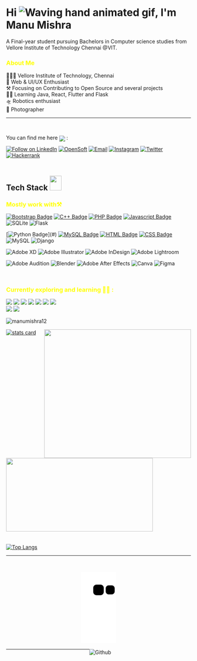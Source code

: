 <!-- README FILE GITHUB -->
 
<!-- My Template Image  -->
<!-- ![MastHead](https://github.com/manumishra12/manumishra12/blob/main/Intro.jpg) -->

<h1 >Hi <img src="https://raw.githubusercontent.com/nixin72/nixin72/master/wave.gif"  alt="Waving hand animated gif" height="45" width="45" />, I'm Manu Mishra
</h1>

 
 
<!--About Me -->
A Final-year student pursuing Bachelors in Computer science studies from Vellore Institute of Technology Chennai @VIT.



<h3 style="color:yellow;" > About Me </h3>  
 <div>
👨🏻‍🎓 Vellore Institute of Technology, Chennai
<br>🤖 Web & UI/UX Enthusiast
<br>⚒️ Focusing on Contributing to Open Source and several projects
<br>👨‍💻 Learning Java, React, Flutter and Flask
<br>🛸 Robotics enthusiast
<br>📸 Photographer
</div>

<hr>
<br>

You can find me here <img src="https://github.com/hariketsheth/hariketsheth/blob/main/img/handshake.gif" height="25px" style="margin-bottom: -5px;"> :
<p align="left">
<a href="https://www.linkedin.com/in/manu-mishra-688487211/"> <img title="Follow on LinkedIn" src="https://img.shields.io/badge/LinkedIn-0077B5?style=for-the-badge&logo=linkedin&logoColor=white"/></a>
<a href="https://hashnode.com/@ManuMishra12"> <img title="OpenSoft" src="https://img.shields.io/badge/Hashnode-2962FF?style=for-the-badge&logo=hashnode&logoColor=white"/></a>
<a href="mailto:connectmanumishra@gmail.com"> <img title="Email" src="https://img.shields.io/badge/Gmail-D14836?style=for-the-badge&logo=gmail&logoColor=white"/></a>
<a href="https://www.instagram.com/_mishramanu_/"> <img title="Instagram" src="https://img.shields.io/badge/Instagram-%23E4405F.svg?style=for-the-badge&logo=Instagram&logoColor=white"/></a>
<a href="https://twitter.com/ManuMis69128338"> <img title="Twitter" src="https://img.shields.io/badge/Twitter-%231DA1F2.svg?style=for-the-badge&logo=Twitter&logoColor=white"/></a>
<a href="https://www.hackerrank.com/Manu_Mishra"> <img title="Hackerrank" src="https://img.shields.io/badge/-Hackerrank-2EC866?style=for-the-badge&logo=HackerRank&logoColor=white"/></a>

 <br>
 <br>

<!--My Skills and Current Learning Badges  -->
<h2> Tech Stack <img src = "https://media2.giphy.com/media/QssGEmpkyEOhBCb7e1/giphy.gif?cid=ecf05e47a0n3gi1bfqntqmob8g9aid1oyj2wr3ds3mg700bl&rid=giphy.gif" width = 32px; height=40px> </h2> 

<h3 style="color:yellow;margin-bottom: 15px;" >Mostly work with⚒️</h3> 
<div>

[![Bootstrap Badge](https://img.shields.io/badge/Bootstrap-563D7C?style=for-the-badge&logo=bootstrap&logoColor=white)](#)  [![C++ Badge](https://img.shields.io/badge/C%2B%2B-00599C?style=for-the-badge&logo=c%2B%2B&logoColor=white)](#)  [![PHP Badge](https://img.shields.io/badge/PHP-6d4dff?style=for-the-badge&logo=php&logoColor=white)](#)  [![Javascript Badge](https://img.shields.io/badge/Javascript-facf43?style=for-the-badge&logo=javascript&logoColor=white)](#) ![SQLite](https://img.shields.io/badge/sqlite-%2307405e.svg?style=for-the-badge&logo=sqlite&logoColor=white)  ![Flask](https://img.shields.io/badge/flask-%23000.svg?style=for-the-badge&logo=flask&logoColor=white)
 
[![Python Badge](https://img.shields.io/badge/PYTHON-yellow?style=for-the-badge&logo=python&logoColor=white")](#) [![MySQL Badge](https://img.shields.io/badge/MySQL-ff7926?style=for-the-badge&logo=mysql&logoColor=white)](#) [![HTML Badge](https://img.shields.io/badge/HTML5-E34F26?style=for-the-badge&logo=html5&logoColor=white)](#)  [![CSS Badge](https://img.shields.io/badge/CSS-239120?&style=for-the-badge&logo=css3&logoColor=white)](#) ![MySQL](https://img.shields.io/badge/mysql-%2300f.svg?style=for-the-badge&logo=mysql&logoColor=white)  ![Django](https://img.shields.io/badge/django-%23092E20.svg?style=for-the-badge&logo=django&logoColor=white)   
  
 

<!--  Badges -->
<p align="center"> 
 
![Adobe XD](https://img.shields.io/badge/Adobe%20XD-470137?style=for-the-badge&logo=Adobe%20XD&logoColor=#FF61F6) ![Adobe Illustrator](https://img.shields.io/badge/adobe%20illustrator-%23FF9A00.svg?style=for-the-badge&logo=adobe%20illustrator&logoColor=white)  ![Adobe InDesign](https://img.shields.io/badge/Adobe%20InDesign-49021F?style=for-the-badge&logo=adobeindesign&logoColor=white) ![Adobe Lightroom](https://img.shields.io/badge/Adobe%20Lightroom-31A8FF.svg?style=for-the-badge&logo=Adobe%20Lightroom&logoColor=white) 
 
![Adobe Audition](https://img.shields.io/badge/Adobe%20Audition-9999FF.svg?style=for-the-badge&logo=Adobe%20Audition&logoColor=white) ![Blender](https://img.shields.io/badge/blender-%23F5792A.svg?style=for-the-badge&logo=blender&logoColor=white)  ![Adobe After Effects](https://img.shields.io/badge/Adobe%20After%20Effects-9999FF.svg?style=for-the-badge&logo=Adobe%20After%20Effects&logoColor=white) ![Canva](https://img.shields.io/badge/Canva-%2300C4CC.svg?style=for-the-badge&logo=Canva&logoColor=white) ![Figma](https://img.shields.io/badge/figma-%23F24E1E.svg?style=for-the-badge&logo=figma&logoColor=white) 
 
</p> 
<br>
 
</div>


<h3 style="color:yellow;margin-bottom: 15px;"  >Currently exploring and learning 👨‍💻 :</h3>  

<p>
<img src="https://img.shields.io/badge/Flutter-2dbfe3?style=for-the-badge&logo=flutter&logoColor=white">
<img src="https://img.shields.io/badge/React-2d73e3?style=for-the-badge&logo=react&logoColor=white">
<img src="https://img.shields.io/badge/Firebase-FFCB2B?style=for-the-badge&logo=firebase&logoColor=white">
<img src="https://img.shields.io/badge/Java-b0331a?style=for-the-badge&logo=java&logoColor=white">
<img src="https://img.shields.io/badge/Node%20Js-398726?style=for-the-badge&logo=node-dot-js&logoColor=white">
<img src="https://img.shields.io/badge/Sketch-FFB387?style=for-the-badge&logo=sketch&logoColor=black">
<img src="https://img.shields.io/badge/FastAPI-005571?style=for-the-badge&logo=fastapi">
<br>
<img src="https://img.shields.io/badge/Keras-%23D00000.svg?style=for-the-badge&logo=Keras&logoColor=white">
<img src="https://img.shields.io/badge/TensorFlow-%23FF6F00.svg?style=for-the-badge&logo=TensorFlow&logoColor=white">

</p>

 
 
<p align="left"> <img src="https://komarev.com/ghpvc/?username=manumishra12&label=Profile%20views&color=0e75b6&style=flat" alt="manumishra12" /></p>

<p>
  <img align="right" height="350" width="400" src="https://cdn.dribbble.com/users/416610/screenshots/4801105/media/be031f8d02ca8cc404d44be54ee2c493.gif" /> </a>

  <a align= "center" href="https://github.com/manumishra12">
  <img alt= "stats card" height="200px" width="400" src="https://github-readme-streak-stats.herokuapp.com/?user=manumishra12&theme=radical">
  <br>

  <img height="200px" width="400" src="https://github-readme-stats.vercel.app/api?username=manumishra12&count_private=true&theme=radical&show_icons=true" />
  <br>
  <br>


  [![Top Langs](https://github-readme-stats.vercel.app/api/top-langs/?username=manumishra12&layout=compact&theme=radical&show_icons=true)](https://github.com/manumishra12/github-readme-stats)

</p>

<hr>
<br>


<!-- [![Manu's github activity graph](https://activity-graph.herokuapp.com/graph?username=manumishra12&theme=github)](https://github.com/manumishra12/github-readme-activity-graph) 
<hr>

-->



<!-- SNAKE GRID -->
<p align="center">
  <img src="https://github.com/manumishra12/manumishra12/blob/output/github-contribution-grid-snake.svg" alt="snake"></center>
</p>



<!-- Github  Cat Climbing -->
<img width="55%" align="right" alt="Github" src="https://raw.githubusercontent.com/onimur/.github/master/.resources/git-header.svg" />








<!-- //////////////////////////////////////////////////////////////////////////////////////////////////////// -->




<!-- EXTRA BADGES -->
<!-- <a href="https://www.python.org" target="_blank" rel="noreferrer"> <img src="https://raw.githubusercontent.com/devicons/devicon/master/icons/python/python-original.svg" alt="python" width="40" height="40"/> </a> 
 
<a href="https://www.w3schools.com/cpp/" target="_blank" rel="noreferrer"> <img src="https://raw.githubusercontent.com/devicons/devicon/master/icons/cplusplus/cplusplus-original.svg" alt="cplusplus" width="40" height="40"/> </a> 
 
<a href="https://www.w3schools.com/css/" target="_blank" rel="noreferrer"> <img src="https://raw.githubusercontent.com/devicons/devicon/master/icons/css3/css3-original-wordmark.svg" alt="css3" width="40" height="40"/> </a>
 
<a href="https://www.w3.org/html/" target="_blank" rel="noreferrer"> <img src="https://raw.githubusercontent.com/devicons/devicon/master/icons/html5/html5-original-wordmark.svg" alt="html5" width="40" height="40"/> </a> 

  <!-- <a href="https://www.mathworks.com/" target="_blank" rel="noreferrer"> <img src="https://upload.wikimedia.org/wikipedia/commons/2/21/Matlab_Logo.png" alt="matlab" width="40" height="40"/> </a>  -->

  <!-- <img src="https://img.shields.io/badge/AdobeXD-b0331a?style=for-the-badge&logo=AdobeXD&logoColor=white"> -->
<!-- ![Sketch](https://img.shields.io/badge/Sketch-FFB387?style=for-the-badge&logo=sketch&logoColor=black) 
![FastAPI](https://img.shields.io/badge/FastAPI-005571?style=for-the-badge&logo=fastapi) -->
 
 <!-- <p align="left"> <a href="https://twitter.com/ishikakesarwan4" target="blank"><img src="https://img.shields.io/twitter/follow/ishikakesarwan4?logo=twitter&style=for-the-badge" alt="ishikakesarwan4" /></a> </p> 

<!-- <img align="right" height="350" width="400" src="https://cdn.dribbble.com/users/2238041/screenshots/4763918/working.gif" /> </a> -->
 <!-- <a href="https://www.adobe.com/products/xd.html" target="_blank" rel="noreferrer"> <img src="https://cdn.worldvectorlogo.com/logos/adobe-xd.svg" alt="xd" width="40" height="40"/> </a>  <a href="https://www.photoshop.com/en" target="_blank" rel="noreferrer"> <img src="https://raw.githubusercontent.com/devicons/devicon/master/icons/photoshop/photoshop-line.svg" alt="photoshop" width="40" height="40"/> </a> <a href="https://www.adobe.com/in/products/illustrator.html" target="_blank" rel="noreferrer"> <img src="https://www.vectorlogo.zone/logos/adobe_illustrator/adobe_illustrator-icon.svg" alt="illustrator" width="40" height="40"/> </a> <a href="https://www.figma.com/" target="_blank" rel="noreferrer"> <img src="https://www.vectorlogo.zone/logos/figma/figma-icon.svg" alt="figma" width="40" height="40"/> </a> -->
 
 
 
 
<!--
 Mail ID Links  
 📫 How to reach me **connectmanumishra@gmail.com**
 <br><br>
 <hr>
-->



<!--
<!-- Social Media Handel Links  
<h4  style="color:yellow;margin-bottom: 20px;" >◻ Coding Profiles 💻</h4>  
<div >
 
[![Hackerrank Badge](https://img.shields.io/badge/HackerRank-2EC866?style=flat&logo=HackerRank&logoColor=white)](https://www.hackerrank.com/Manu_Mishra)
</p>
<br>

<h4 style="color:yellow;margin-bottom: 20px;" >◻ Lets Connect <img src="https://github.com/hariketsheth/hariketsheth/blob/main/img/handshake.gif" height="25px" style="margin-bottom: -5px;">  </h4>
<div>

[![GitHub Badge](https://img.shields.io/badge/-GitHub-black?style=flat&labelColor=white&logo=github&logoColor=black)](https://github.com/manumishra12)    [![Linkedin Badge](https://img.shields.io/badge/-Linkedin-0e76a8?style=flat&labelColor=white&logo=linkedin&logoColor=0e76a8)](https://www.linkedin.com/in/manu-mishra-688487211/)       [![Mail Badge](https://img.shields.io/badge/-Gmail-c0392b?style=flat&labelColor=white&logo=gmail&logoColor=c0392b)](mailto:connectmanumishra@gmail.com)           [![Instagram Badge](https://img.shields.io/badge/-Instagram-e84393?style=flat&labelColor=white&logo=instagram&logoColor=e84393)](https://www.instagram.com/_mishramanu_/)     [![Twitter Badge](https://img.shields.io/badge/-Twitter-1ca0f1?style=flat&labelColor=white&logo=twitter&logoColor=1ca0f1&link=https://twitter.com/)](https://twitter.com/ManuMis69128338)

<!-- [![Facebook Badge](https://img.shields.io/badge/-Facebook-blue?style=flat&labelColor=white&logo=facebook&logoColor=blue)](https://www.facebook.com/HariketAcoustics) 




<!-- CODE EAT SLEEP REPEAT Gify -->
<!--  <h2><img src = "https://media0.giphy.com/media/KDDpcKigbfFpnejZs6/giphy.gif?cid=ecf05e47oy6f4zjs8g1qoiystc56cu7r9tb8a1fe76e05oty&rid=giphy.gif" width = 100px></h2> -->
<hr>



<!-- Contribution Tracking Chart -->
<!--[![Manu's github activity graph](https://activity-graph.herokuapp.com/graph?username=manumishra12&theme=react-dark)](https://github.com/manumishra12/github-readme-activity-graph)-->













<!-- OTHER STUFF COMMENTED -->
<!-- #Connect social media -->
<!-- <h3 align="center">Connect with me:</h3>
<p align="center"> -->

<!-- <a href="https://www.linkedin.com/in/ishika-kesarwani-3b32811a6/" target="blank"><img align="center" src="https://img.icons8.com/cute-clipart/64/000000/linkedin.png" alt="ishika kesarwani" height="50" width="50" /></a>&nbsp;&nbsp;&nbsp;&nbsp; -->

<!-- <a href="https://www.instagram.com/_mishramanu_/" target="blank"><img align="center" src="https://img.icons8.com/cute-clipart/64/000000/instagram-new.png" alt="_mishramanu_" height="50" width="50" /></a>
</p>
<hr> -->

<!-- #Snake contribution -->
<!-- <p align="center">
  <img src="https://github.com/manumishra12/manumishra12/raw/output/github-contribution-grid-snake.svg" alt="snake"></center>
</p> -->


<!-- Skills Panel -->

<!-- <h2> Skills <img src = "https://media2.giphy.com/media/QssGEmpkyEOhBCb7e1/giphy.gif?cid=ecf05e47a0n3gi1bfqntqmob8g9aid1oyj2wr3ds3mg700bl&rid=giphy.gif" width = 32px> </h2>

<a href= https://github.com/manumishra12?tab=repositories&q=&type=&language=python&sort= > <img width ='32px' src ='https://raw.githubusercontent.com/manumishra12/githubAboutMeGenerator/main/icons/python.svg'> </a>

<a href= https://github.com/manumishra12?tab=repositories&q=&type=&language=reactjs&sort= > <img width ='32px' src ='https://raw.githubusercontent.com/manumishra12/githubAboutMeGenerator/main/icons/reactjs.svg'> </a>

<a href= https://github.com/manumishra12?tab=repositories&q=&type=&language=javascript&sort= > <img width ='32px' src ='https://raw.githubusercontent.com/manumishra12/githubAboutMeGenerator/main/icons/javascript.svg'> </a>



<a href= https://github.com/manumishra12?tab=repositories&q=&type=&language=c&sort= > <img width ='32px' src ='https://raw.githubusercontent.com/manumishra12/githubAboutMeGenerator/main/icons/c.svg'> </a>

<a href= https://github.com/manumishra12?tab=repositories&q=&type=&language=cpp&sort= > <img width ='32px' src ='https://raw.githubusercontent.com/manumishra12/githubAboutMeGenerator/main/icons/cpp.svg'> </a> -->

<!-- <a href= https://github.com/manumishra12?tab=repositories&q=&type=&language=scikit&sort= > <img width ='32px' src ='https://raw.githubusercontent.com/rahulbanerjee26/githubAboutMeGenerator/main/icons/scikit.svg'> </a> -->

<!-- <a href= https://github.com/manumishra12?tab=repositories&q=&type=&language=sqlite&sort= > <img width ='32px' src ='https://raw.githubusercontent.com/rahulbanerjee26/githubAboutMeGenerator/main/icons/sqlite.svg'> </a> -->

<!-- <a href= https://github.com/manumishra12?tab=repositories&q=&type=&language=pytorch&sort= > <img width ='32px' src ='https://raw.githubusercontent.com/rahulbanerjee26/githubAboutMeGenerator/main/icons/pytorch.svg'> </a> -->







<!--/////////////////////////////////////////////////////////////////////////////////////////////////////////////////////////////////////////////////  -->
<!--
**manumishra12/manumishra12** is a ✨ _special_ ✨ repository because its `README.md` (this file) appears on your GitHub profile.

Here are some ideas to get you started:

- 🔭 I’m currently working on ...
- 🌱 I’m currently learning ...
- 👯 I’m looking to collaborate on ...
- 🤔 I’m looking for help with ...
- 💬 Ask me about ...
- 📫 How to reach me: ...
- 😄 Pronouns: ...
- ⚡ Fun fact: ...
-->
